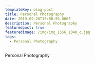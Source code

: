 ```yaml
---
templateKey: blog-post
title: Personal Photography
date: 2019-09-26T15:56:59.060Z
description: Personal Photography
featuredpost: true
featuredimage: /img/img_1556_1340_c.jpg
tags:
  - Personal Photography
---
```

Personal Photography
